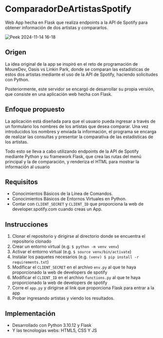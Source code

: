 # ComparadorDeArtistasSpotify
Web App hecha en Flask que realiza endpoints a la API de Spotify para obtener información de dos artistas y compararlos.

![Peek 2024-11-14 16-18](https://github.com/user-attachments/assets/355e17ee-d9f8-4ad4-a778-296c1a3f0c23)

## Origen
La idea original de la app se inspiró en el reto de programación de MoureDev, Oasis vs Linkin Park, donde se comparan las estadísticas de estos dos artistas mediante el uso de la API de Spotify, haciendo solicitudes con Python.

Posteriormente, este servidor se encargó de desarrollar su propia versión, que consiste en una aplicación web hecha con Flask.

## Enfoque propuesto
La aplicación está diseñada para que el usuario pueda ingresar a través de un formulario los nombres de los artistas que desea comparar. Una vez introducidos los nombres y enviada la información, el programa se encarga de realizar las consultas y presentar la comparativa de las estadísticas de los artistas.

Todo esto se lleva a cabo utilizando endpoints de la API de Spotify mediante Python y su framework Flask, que crea las rutas del menú principal y la de comparación, y renderiza el HTML para mostrar la información al usuario

## Requisitos
- Conocimientos Básicos de la Línea de Comandos.
- Conocimientos Básicos de Entornos Virtuales en Python.
- Contar con `CLIENT_SECRET` y `CLIENT_ID` que proporciona la web de developer.spotify.com cuando creas un App.

## Instrucciones
1. Clonar el repositorio y dirigirse al directorio donde se encuentra el repositorio clonado
2. Crear un entorno virtual (e.g. `$ python -m venv venv`)
3. Activar el entorno virtual (e.g. `$ source venv/bin/activate`)
4. Instalar los paquetes necesarios (e.g. `(venv) $ pip install -r requirements.txt`)
5. Modificar el `CLIENT_SECRET` en el archivo `env.py` al que te haya proporcionado la web de developers de spotify
6. Modificar el `CLIENT_ID` en el archivo `functions.py` al que te haya proporcionado la web de developers de spotify
7. Corre el `app.py` y dirigirse al link que proporciona Flask para entrar a la app
8. Probar ingresando artistas y viendo los resultados.

## Implementación
- Desarrollado con Python 3.10.12 y Flask
- Y las tecnologías webs: HTML5, CSS Y JS


